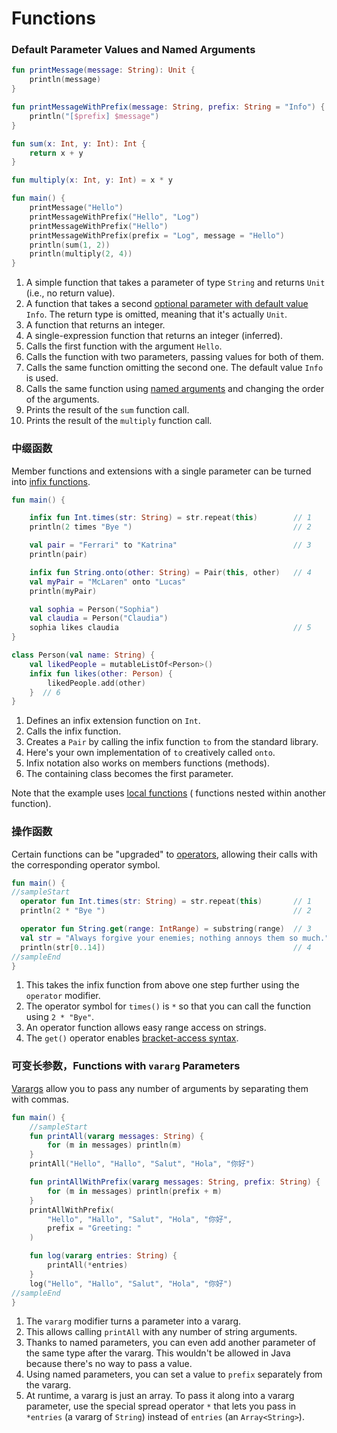 # Functions

### Default Parameter Values and Named Arguments

```kotlin
fun printMessage(message: String): Unit {                               // 1
    println(message)
}

fun printMessageWithPrefix(message: String, prefix: String = "Info") {  // 2
    println("[$prefix] $message")
}

fun sum(x: Int, y: Int): Int {                                          // 3
    return x + y
}

fun multiply(x: Int, y: Int) = x * y                                    // 4

fun main() {
    printMessage("Hello")                                               // 5                    
    printMessageWithPrefix("Hello", "Log")                              // 6
    printMessageWithPrefix("Hello")                                     // 7
    printMessageWithPrefix(prefix = "Log", message = "Hello")           // 8
    println(sum(1, 2))                                                  // 9
    println(multiply(2, 4))                                             // 10
}
```

1. A simple function that takes a parameter of type `String` and returns `Unit` (i.e., no return value).
2. A function that takes a
   second [optional parameter with default value](https://kotlinlang.org/docs/reference/functions.html#default-arguments) `Info`.
   The return type is omitted, meaning that it's actually `Unit`.
3. A function that returns an integer.
4. A single-expression function that returns an integer (inferred).
5. Calls the first function with the argument `Hello`.
6. Calls the function with two parameters, passing values for both of them.
7. Calls the same function omitting the second one. The default value `Info` is used.
8. Calls the same function using [named arguments](https://kotlinlang.org/docs/reference/functions.html#named-arguments)
   and changing the order of the arguments.
9. Prints the result of the `sum` function call.
10. Prints the result of the `multiply` function call.

### 中缀函数

Member functions and extensions with a single parameter can be turned
into [infix functions](https://kotlinlang.org/docs/reference/functions.html#infix-notation).

```kotlin
fun main() {

    infix fun Int.times(str: String) = str.repeat(this)        // 1
    println(2 times "Bye ")                                    // 2

    val pair = "Ferrari" to "Katrina"                          // 3
    println(pair)

    infix fun String.onto(other: String) = Pair(this, other)   // 4
    val myPair = "McLaren" onto "Lucas"
    println(myPair)

    val sophia = Person("Sophia")
    val claudia = Person("Claudia")
    sophia likes claudia                                       // 5
}

class Person(val name: String) {
    val likedPeople = mutableListOf<Person>()
    infix fun likes(other: Person) {
        likedPeople.add(other)
    }  // 6
}
```

1. Defines an infix extension function on `Int`.
2. Calls the infix function.
3. Creates a `Pair` by calling the infix function `to` from the standard library.
4. Here's your own implementation of `to` creatively called `onto`.
5. Infix notation also works on members functions (methods).
6. The containing class becomes the first parameter.

Note that the example uses [local functions](https://kotlinlang.org/docs/reference/functions.html#local-functions) (
functions nested within another function).

### 操作函数

Certain functions can be "upgraded" to [operators](https://kotlinlang.org/docs/reference/operator-overloading.html),
allowing their calls with the corresponding operator symbol.

```kotlin
fun main() {
//sampleStart
  operator fun Int.times(str: String) = str.repeat(this)       // 1
  println(2 * "Bye ")                                          // 2

  operator fun String.get(range: IntRange) = substring(range)  // 3
  val str = "Always forgive your enemies; nothing annoys them so much."
  println(str[0..14])                                          // 4
//sampleEnd
}
```

1. This takes the infix function from above one step further using the `operator` modifier.
2. The operator symbol for `times()` is `*` so that you can call the function using `2 * "Bye"`.
3. An operator function allows easy range access on strings.
4. The `get()` operator
   enables [bracket-access syntax](https://kotlinlang.org/docs/reference/operator-overloading.html#indexed).

### 可变长参数，Functions with `vararg` Parameters

[Varargs](https://kotlinlang.org/docs/reference/functions.html#variable-number-of-arguments-varargs) allow you to pass
any number of arguments by separating them with commas.

```kotlin
fun main() {
    //sampleStart
    fun printAll(vararg messages: String) {                            // 1
        for (m in messages) println(m)
    }
    printAll("Hello", "Hallo", "Salut", "Hola", "你好")                 // 2

    fun printAllWithPrefix(vararg messages: String, prefix: String) {  // 3
        for (m in messages) println(prefix + m)
    }
    printAllWithPrefix(
        "Hello", "Hallo", "Salut", "Hola", "你好",
        prefix = "Greeting: "                                          // 4
    )

    fun log(vararg entries: String) {
        printAll(*entries)                                             // 5
    }
    log("Hello", "Hallo", "Salut", "Hola", "你好")
//sampleEnd
}
```

1. The `vararg` modifier turns a parameter into a vararg.
2. This allows calling `printAll` with any number of string arguments.
3. Thanks to named parameters, you can even add another parameter of the same type after the vararg. This wouldn't be
   allowed in Java because there's no way to pass a value.
4. Using named parameters, you can set a value to `prefix` separately from the vararg.
5. At runtime, a vararg is just an array. To pass it along into a vararg parameter, use the special spread operator `*`
   that lets you pass in `*entries` (a vararg of `String`) instead of `entries` (an `Array<String>`).
